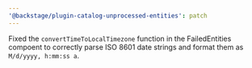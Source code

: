 ```yaml
---
'@backstage/plugin-catalog-unprocessed-entities': patch
---
```


Fixed the `convertTimeToLocalTimezone` function in the FailedEntities compoent to correctly parse ISO 8601 date strings and format them as `M/d/yyyy, h:mm:ss a`.
